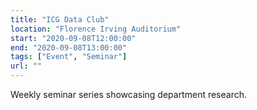 ```yaml
---
title: "ICG Data Club"
location: "Florence Irving Auditorium"
start: "2020-09-08T12:00:00"
end: "2020-09-08T13:00:00"
tags: ["Event", "Seminar"]
url: ""
---
```


Weekly seminar series showcasing department research.

<!-- endexcerpt -->
